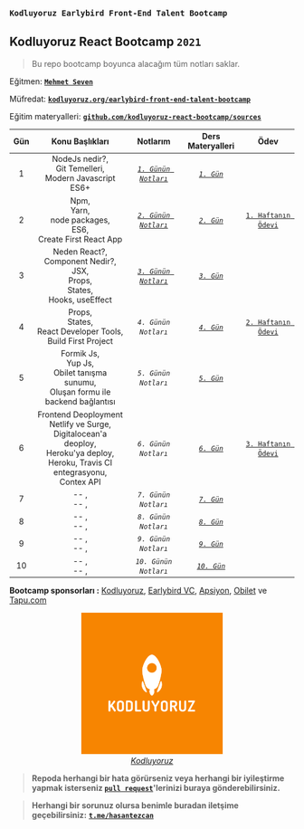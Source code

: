 ### `Kodluyoruz Earlybird Front-End Talent Bootcamp`
## Kodluyoruz React Bootcamp `2021`

> Bu repo bootcamp boyunca alacağım tüm notları saklar.

Eğitmen: [**`Mehmet Seven`**](https://twitter.com/mehmeteseven)

Müfredat: [**`kodluyoruz.org/earlybird-front-end-talent-bootcamp`**](https://www.kodluyoruz.org/bootcamp/istanbul-earlybird-front-end-talent-bootcamp/)

Eğitim materyalleri: [**`github.com/kodluyoruz-react-bootcamp/sources`**](https://github.com/kodluyoruz-react-bootcamp/sources)

|  Gün  |             Konu Başlıkları                    |                  Notlarım                   |         Ders Materyalleri          |                                          Ödev                                          |
| :---: | :------: | :-----------------------------------------: | :-------------: | :----------------------: |
|   1   | NodeJs nedir?,<br> Git Temelleri,<br> Modern Javascript ES6+| [*`1. Günün Notları`*](/_data/docs/day1.md) | [*`1. Gün`*](/_data/practice/day1) |        |
|   2   | Npm,<br> Yarn,<br> node packages,<br> ES6,<br> Create First React App | [*`2. Günün Notları`*](/_data/docs/day2.md) | [*`2. Gün`*](/_data/practice/day2) | [`1. Haftanın Ödevi`](https://github.com/kodluyoruz-react-bootcamp/odev-1-hasantezcan) |
|   3   | Neden React?,<br> Component Nedir?,<br> JSX,<br> Props,<br> States,<br> Hooks, useEffect | [*`3. Günün Notları`*](/_data/docs/day3.md) | [*`3. Gün`*](/_data/practice/day3) |       |
|   4   | Props,<br> States,<br> React Developer Tools,<br> Build First Project | *`4. Günün Notları`* | [*`4. Gün`*](/_data/practice/day4) | [`2. Haftanın Ödevi`](https://github.com/kodluyoruz-react-bootcamp/odev-2-todo-app-hasantezcan) |
|   5   | Formik Js,<br> Yup Js,<br> Obilet tanışma sunumu,<br> Oluşan formu ile backend bağlantısı | *`5. Günün Notları`* | [*`5. Gün`*](/_data/practice/day5) |  |
|   6   | Frontend Deoployment Netlify ve Surge,<br> Digitalocean'a deoploy,<br> Heroku'ya  deploy,<br> Heroku, Travis CI entegrasyonu,<br> Contex API | *`6. Günün Notları`* | [*`6. Gün`*](/_data/practice/day6) | [`3. Haftanın Ödevi`](https://github.com/kodluyoruz-react-bootcamp/odev-3-weather-app-hasantezcan) |
|   7   | -- ,<br> -- ,<br> | *`7. Günün Notları`* | [*`7. Gün`*](/_data/practice/day7) |  |
|   8   | -- ,<br> -- ,<br> | *`8. Günün Notları`* | [*`8. Gün`*](/_data/practice/day8) |  |
|   9   | -- ,<br> -- ,<br> | *`9. Günün Notları`* | [*`9. Gün`*](/_data/practice/day9) |  |
|   10   | -- ,<br> -- ,<br> | *`10. Günün Notları`* | [*`10. Gün`*](/_data/practice/day10) |  |

**Bootcamp sponsorları :** [Kodluyoruz](https://www.kodluyoruz.org/), [Earlybird VC](https://earlybird.com/), [Apsiyon](https://www.apsiyon.com/), [Obilet](Obilet.com) ve [Tapu.com](https://www.tapu.com/)


<p align="center">
	<a href="https://www.kodluyoruz.org/">
		<img alt="kodluyoruz logo" src="_data/images/kodluyoruz-logo.png" width="250">
	</a>
        <br>
		<em><span><a href="https://www.kodluyoruz.org/">Kodluyoruz</a></span></em>	
</p>


> **Repoda herhangi bir hata görürseniz veya herhangi bir iyileştirme yapmak isterseniz [`pull request`](https://github.com/hasantezcan/kodluyoruz-react-bootcamp/pulls)'lerinizi buraya gönderebilirsiniz.**

> **Herhangi bir sorunuz olursa benimle buradan iletşime geçebilirsiniz:** [**`t.me/hasantezcan`**](https://t.me/hasantezcan)